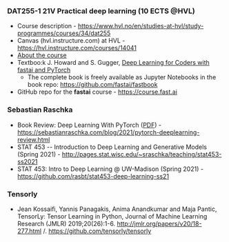 
### DAT255-1 21V Practical deep learning (10 ECTS @HVL)
- Course description - https://www.hvl.no/en/studies-at-hvl/study-programmes/courses/34/dat255
- Canvas (hvl.instructure.com) at HVL - https://hvl.instructure.com/courses/14041
- [About the course](https://hvl.instructure.com/courses/14041/modules#module_51744)
- Textboo:k J. Howard and S. Gugger, [Deep Learning for Coders with fastai and PyTorch](https://www.oreilly.com/library/view/deep-learning-for/9781492045519)
   - The complete book is freely available as Jupyter Notebooks in the book repo: https://github.com/fastai/fastbook
- GitHub repo for the **fastai** course - https://course.fast.ai

### Sebastian Raschka

- Book Review: Deep Learning With PyTorch  ([PDF](https://pytorch.org/assets/deep-learning/Deep-Learning-with-PyTorch.pdf)) - https://sebastianraschka.com/blog/2021/pytorch-deeplearning-review.html
- STAT 453 -- Introduction to Deep Learning and Generative Models (Spring 2021) - http://pages.stat.wisc.edu/~sraschka/teaching/stat453-ss2021
- STAT 453: Intro to Deep Learning @ UW-Madison (Spring 2021) - https://github.com/rasbt/stat453-deep-learning-ss21



### Tensorly

- Jean Kossaifi, Yannis Panagakis, Anima Anandkumar and Maja Pantic, TensorLy: Tensor Learning in Python, Journal of Machine Learning Research (JMLR) 2019;20(26):1-6.   http://jmlr.org/papers/v20/18-277.html  /. https://github.com/tensorly/tensorly
